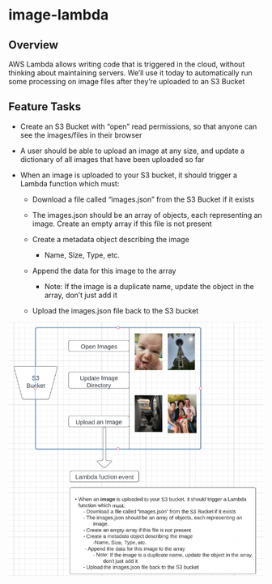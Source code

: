 # image-lambda

## Overview

AWS Lambda allows writing code that is triggered in the cloud, without thinking about maintaining servers. We’ll use it today to automatically run some processing on image files after they’re uploaded to an S3 Bucket

## Feature Tasks

- Create an S3 Bucket with “open” read permissions, so that anyone can see the images/files in their browser

- A user should be able to upload an image at any size, and update a dictionary of all images that have been uploaded so far

- When an image is uploaded to your S3 bucket, it should trigger a Lambda function which must:

    - Download a file called “images.json” from the S3 Bucket if it exists

    - The images.json should be an array of objects, each representing an image. Create an empty array if this file is not present

    - Create a metadata object describing the image
    
        - Name, Size, Type, etc.
    
    - Append the data for this image to the array
        - Note: If the image is a duplicate name, update the object in the array, don’t just add it
    
    - Upload the images.json file back to the S3 bucket

![img](/assets/Screen%20Shot%202022-07-06%20at%203.40.56%20PM.png)
